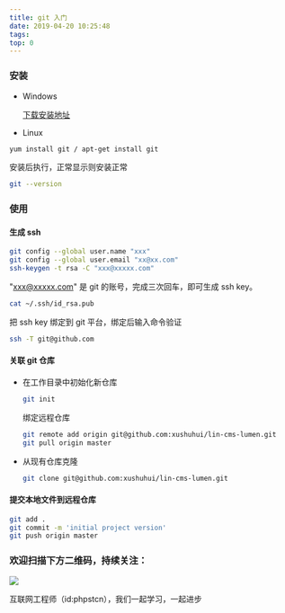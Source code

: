 ```yaml
---
title: git 入门
date: 2019-04-20 10:25:48
tags:
top: 0
---
```


### 安装

- Windows

  [下载安装地址](https://git-scm.com/downloads)

- Linux

```bash
yum install git / apt-get install git
```

安装后执行，正常显示则安装正常

```bash
git --version
```

### 使用

#### 生成 ssh

```bash
git config --global user.name "xxx"
git config --global user.email "xx@xx.com"
ssh-keygen -t rsa -C "xxx@xxxxx.com"
```

"xxx@xxxxx.com" 是 git 的账号，完成三次回车，即可生成 ssh key。

```bash
cat ~/.ssh/id_rsa.pub
```

把 ssh key 绑定到 git 平台，绑定后输入命令验证

```bash
ssh -T git@github.com
```

#### 关联 git 仓库

- 在工作目录中初始化新仓库

  ```bash
  git init
  ```

  绑定远程仓库

  ```bash
  git remote add origin git@github.com:xushuhui/lin-cms-lumen.git
  git pull origin master
  ```

- 从现有仓库克隆

  ```bash
  git clone git@github.com:xushuhui/lin-cms-lumen.git
  ```

#### 提交本地文件到远程仓库

  ```bash
  git add .
  git commit -m 'initial project version'
  git push origin master
  ```

### 欢迎扫描下方二维码，持续关注：

![](http://ww1.sinaimg.cn/large/a616b9a4gy1g4xzv954a4j20760763yo.jpg)

互联网工程师（id:phpstcn），我们一起学习，一起进步
